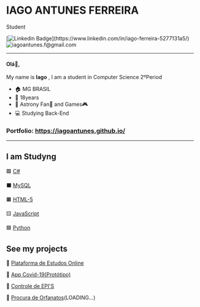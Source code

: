 # IAGO ANTUNES FERREIRA

Student 

[![Linkedin Badge](https://img.shields.io/badge/-LinkedIn-blue?style=flat-square&logo=Linkedin&logoColor=white&link=https://www.linkedin.com/in/iago-ferreira-5277131a5/")](https://www.linkedin.com/in/iago-ferreira-5277131a5/)
![iagoantunes.f@gmail.com](https://img.shields.io/badge/iagoantunes.f@gmail.com-c14438?style=flat-square&logo=Gmail&logoColor=white&link=iagoantunes.f@gmail.com)
***





#### Olá:wave:,

My name is **Iago** , I am a student in Computer Science 2ºPeriod

- :house: MG BRASIL
- :adult: 18years
- :memo: Astrony Fan🔭 and Games:video_game:
- :computer: Studying Back-End

### Portfolio: https://iagoantunes.github.io/
***

## I am Studyng

:purple_square: [C#](https://github.com/IagoAntunes/C-sharp-_Learning)

:black_large_square: [MySQL](breve)

:orange_square: [HTML-5](https://github.com/IagoAntunes/HTML-5__learning)
 
 :yellow_square: [JavaScript](https://github.com/IagoAntunes/Java-Script__learning)
 
 :blue_square: [Python](https://github.com/IagoAntunes/Python__learning)

## See my projects

:blue_book: [Plataforma de Estudos Online](https://github.com/IagoAntunes/NLW-2)

:hospital: [App Covid-19(Protótipo)](https://github.com/IagoAntunes/APP-COVID-19)

:construction: [Controle de EPI'S](https://github.com/IagoAntunes/Projeto-AlfaID)

:wedding: [Procura de Orfanatos](https://github.com/IagoAntunes/Happy-NLW)(LOADING...)



